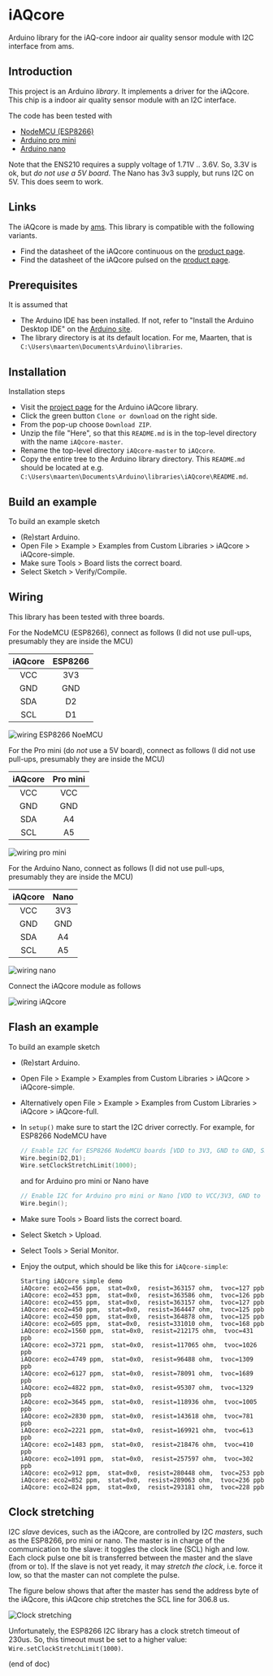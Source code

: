 # iAQcore
Arduino library for the iAQ-core indoor air quality sensor module with I2C interface from ams.

## Introduction
This project is an Arduino *library*. It implements a driver for the iAQcore.
This chip is a indoor air quality sensor module with an I2C interface.

The code has been tested with
 - [NodeMCU (ESP8266)](https://www.aliexpress.com/item/NodeMCU-V3-Lua-WIFI-module-integration-of-ESP8266-extra-memory-32M-flash-USB-serial-CP2102/32779738528.html)
 - [Arduino pro mini](https://www.aliexpress.com/item/ProMini-ATmega328P-3-3V-Compatible-for-Arduino-Pro-Mini/32525927539.html)
 - [Arduino nano](https://www.aliexpress.com/item/Nano-CH340-ATmega328P-MicroUSB-Compatible-for-Arduino-Nano-V3/32572612009.html)

Note that the ENS210 requires a supply voltage of 1.71V .. 3.6V.
So, 3.3V is ok, but *do not use a 5V board*.
The Nano has 3v3 supply, but runs I2C on 5V. This does seem to work.

## Links
The iAQcore is made by [ams](http://www.ams.com). This library is compatible with the following variants.
 - Find the datasheet of the iAQcore continuous on the
   [product page](http://ams.com/eng/Products/Environmental-Sensors/Air-Quality-Sensors/iAQ-core-C).
 - Find the datasheet of the iAQcore pulsed on the
   [product page](http://ams.com/eng/Products/Environmental-Sensors/Air-Quality-Sensors/iAQ-core-P).

## Prerequisites
It is assumed that
 - The Arduino IDE has been installed.
   If not, refer to "Install the Arduino Desktop IDE" on the
   [Arduino site](https://www.arduino.cc/en/Guide/HomePage).
 - The library directory is at its default location.
   For me, Maarten, that is `C:\Users\maarten\Documents\Arduino\libraries`.

## Installation
Installation steps
 - Visit the [project page](https://github.com/maarten-pennings/iAQcore) for the Arduino iAQcore library.
 - Click the green button `Clone or download` on the right side.
 - From the pop-up choose `Download ZIP`.
 - Unzip the file "Here", so that this `README.md` is in the top-level directory
   with the name `iAQcore-master`.
 - Rename the top-level directory `iAQcore-master` to `iAQcore`.
 - Copy the entire tree to the Arduino library directory.
   This `README.md` should be located at e.g.
   `C:\Users\maarten\Documents\Arduino\libraries\iAQcore\README.md`.

## Build an example
To build an example sketch
 - (Re)start Arduino.
 - Open File > Example > Examples from Custom Libraries > iAQcore > iAQcore-simple.
 - Make sure Tools > Board lists the correct board.
 - Select Sketch > Verify/Compile.

## Wiring
This library has been tested with three boards.

For the NodeMCU (ESP8266), connect as follows (I did not use pull-ups, presumably they are inside the MCU)

| iAQcore | ESP8266 |
|:-------:|:-------:|
|   VCC   |   3V3   |
|   GND   |   GND   |
|   SDA   |   D2    |
|   SCL   |   D1    |

![wiring ESP8266 NoeMCU](wire-esp.jpg)

For the Pro mini (do *not* use a 5V board), connect as follows  (I did not use pull-ups, presumably they are inside the MCU)

| iAQcore | Pro mini |
|:-------:|:--------:|
|   VCC   |   VCC    |
|   GND   |   GND    |
|   SDA   |    A4    |
|   SCL   |    A5    |

![wiring pro mini](wire-promini.jpg)

For the Arduino Nano, connect as follows  (I did not use pull-ups, presumably they are inside the MCU)

| iAQcore |   Nano   |
|:-------:|:--------:|
|   VCC   |   3V3    |
|   GND   |   GND    |
|   SDA   |    A4    |
|   SCL   |    A5    |

![wiring nano](wire-nanov3.jpg)

Connect the iAQcore module as follows

![wiring iAQcore](wire-iaqcore.jpg)


## Flash an example
To build an example sketch
 - (Re)start Arduino.
 - Open File > Example > Examples from Custom Libraries > iAQcore > iAQcore-simple.
 - Alternatively open File > Example > Examples from Custom Libraries > iAQcore > iAQcore-full.
 - In `setup()` make sure to start the I2C driver correctly.
   For example, for ESP8266 NodeMCU have
     ```C++
     // Enable I2C for ESP8266 NodeMCU boards [VDD to 3V3, GND to GND, SDA to D2, SCL to D1]
     Wire.begin(D2,D1); 
     Wire.setClockStretchLimit(1000); 
     ```
   and for Arduino pro mini or Nano have
     ```C++
     // Enable I2C for Arduino pro mini or Nano [VDD to VCC/3V3, GND to GND, SDA to A4, SCL to A5]
     Wire.begin(); 
     ```
 - Make sure Tools > Board lists the correct board.
 - Select Sketch > Upload.
 - Select Tools > Serial Monitor.
 - Enjoy the output, which should be like this for `iAQcore-simple`:

     ```Text
     Starting iAQcore simple demo
     iAQcore: eco2=456 ppm,  stat=0x0,  resist=363157 ohm,  tvoc=127 ppb
     iAQcore: eco2=453 ppm,  stat=0x0,  resist=363586 ohm,  tvoc=126 ppb
     iAQcore: eco2=455 ppm,  stat=0x0,  resist=363157 ohm,  tvoc=127 ppb
     iAQcore: eco2=450 ppm,  stat=0x0,  resist=364447 ohm,  tvoc=125 ppb
     iAQcore: eco2=450 ppm,  stat=0x0,  resist=364878 ohm,  tvoc=125 ppb
     iAQcore: eco2=605 ppm,  stat=0x0,  resist=331010 ohm,  tvoc=168 ppb
     iAQcore: eco2=1560 ppm,  stat=0x0,  resist=212175 ohm,  tvoc=431 ppb
     iAQcore: eco2=3721 ppm,  stat=0x0,  resist=117065 ohm,  tvoc=1026 ppb
     iAQcore: eco2=4749 ppm,  stat=0x0,  resist=96488 ohm,  tvoc=1309 ppb
     iAQcore: eco2=6127 ppm,  stat=0x0,  resist=78091 ohm,  tvoc=1689 ppb
     iAQcore: eco2=4822 ppm,  stat=0x0,  resist=95307 ohm,  tvoc=1329 ppb
     iAQcore: eco2=3645 ppm,  stat=0x0,  resist=118936 ohm,  tvoc=1005 ppb
     iAQcore: eco2=2830 ppm,  stat=0x0,  resist=143618 ohm,  tvoc=781 ppb
     iAQcore: eco2=2221 ppm,  stat=0x0,  resist=169921 ohm,  tvoc=613 ppb
     iAQcore: eco2=1483 ppm,  stat=0x0,  resist=218476 ohm,  tvoc=410 ppb
     iAQcore: eco2=1091 ppm,  stat=0x0,  resist=257597 ohm,  tvoc=302 ppb
     iAQcore: eco2=912 ppm,  stat=0x0,  resist=280448 ohm,  tvoc=253 ppb
     iAQcore: eco2=852 ppm,  stat=0x0,  resist=289063 ohm,  tvoc=236 ppb
     iAQcore: eco2=824 ppm,  stat=0x0,  resist=293181 ohm,  tvoc=228 ppb
     ```

## Clock stretching
I2C _slave_ devices, such as the iAQcore, are controlled by I2C _masters_, such as the ESP8266, pro mini or nano.
The master is in charge of the communication to the slave: it toggles the clock line (SCL) high and low.
Each clock pulse one bit is transferred between the master and the slave (from or to).
If the slave is not yet ready, it may _stretch the clock_, i.e. force it low, so that the master can not complete the pulse.

The figure below shows that after the master has send the address byte of the iAQcore, this iAQcore chip
stretches the SCL line for 306.8 us. 

![Clock stretching](iaqcore-clock-stretch.png)

Unfortunately, the ESP8266 I2C library has a clock stretch timeout of 230us.
So, this timeout must be set to a higher value: `Wire.setClockStretchLimit(1000)`.

(end of doc)
